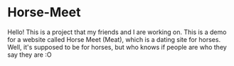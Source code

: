 # Horse-Meet
Hello!  This is a project that my friends and I are working on.
This is a demo for a website called Horse Meet (Meat), which is a dating
site for horses.  Well, it's supposed to be for horses, but who knows
if people are who they say they are :O
